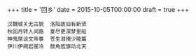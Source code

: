 +++
title = '回乡'
date = 2015-10-05T00:00:00
draft = true
+++

```text
汉魏城关无古貌  洛阳故旧有新贤
秋回月转人间路  夏尽更深梦里船
神鬼席谈文帝事  苍生泪掩少陵篇
伊川伊阙岩崖冷  鼓角旌旗动北天
```
